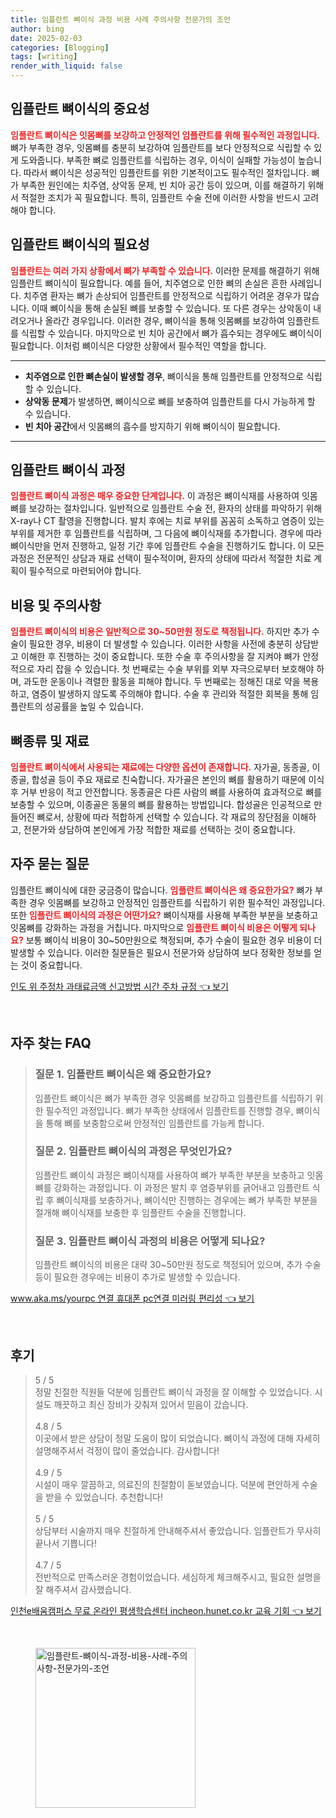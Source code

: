 ```yaml
---
title: 임플란트 뼈이식 과정 비용 사례 주의사항 전문가의 조언
author: bing
date: 2025-02-03
categories: [Blogging]
tags: [writing]
render_with_liquid: false
---
```



<h2 id='임플란트_뼈이식의_중요성'>임플란트 뼈이식의 중요성</h2>

<p><b><span style="color: #ee2323;">임플란트 뼈이식은 잇몸뼈를 보강하고 안정적인 임플란트를 위해 필수적인 과정입니다.</span></b> 뼈가 부족한 경우, 잇몸뼈를 충분히 보강하여 임플란트를 보다 안정적으로 식립할 수 있게 도와줍니다. 부족한 뼈로 임플란트를 식립하는 경우, 이식이 실패할 가능성이 높습니다. 따라서 뼈이식은 성공적인 임플란트를 위한 기본적이고도 필수적인 절차입니다. 뼈가 부족한 원인에는 치주염, 상악동 문제, 빈 치아 공간 등이 있으며, 이를 해결하기 위해서 적절한 조치가 꼭 필요합니다. 특히, 임플란트 수술 전에 이러한 사항을 반드시 고려해야 합니다.</p>

<h2 id='임플란트_뼈이식의_필요성'>임플란트 뼈이식의 필요성</h2>

<p><b><span style="color: #ee2323;">임플란트는 여러 가지 상황에서 뼈가 부족할 수 있습니다.</span></b> 이러한 문제를 해결하기 위해 임플란트 뼈이식이 필요합니다. 예를 들어, 치주염으로 인한 뼈의 손실은 흔한 사례입니다. 치주염 환자는 뼈가 손상되어 임플란트를 안정적으로 식립하기 어려운 경우가 많습니다. 이때 뼈이식을 통해 손실된 뼈를 보충할 수 있습니다. 또 다른 경우는 상악동이 내려오거나 올라간 경우입니다. 이러한 경우, 뼈이식을 통해 잇몸뼈를 보강하여 임플란트를 식립할 수 있습니다. 마지막으로 빈 치아 공간에서 뼈가 흡수되는 경우에도 뼈이식이 필요합니다. 이처럼 뼈이식은 다양한 상황에서 필수적인 역할을 합니다.</p>

<hr />

<ul>
    <li><b>치주염으로 인한 뼈손실이 발생할 경우</b>, 뼈이식을 통해 임플란트를 안정적으로 식립할 수 있습니다.</li>
    <li><b>상악동 문제</b>가 발생하면, 뼈이식으로 뼈를 보충하여 임플란트를 다시 가능하게 할 수 있습니다.</li>
    <li><b>빈 치아 공간</b>에서 잇몸뼈의 흡수를 방지하기 위해 뼈이식이 필요합니다.</li>
</ul>

<hr />

<h2 id='임플란트_뼈이식_과정'>임플란트 뼈이식 과정</h2>

<p><b><span style="color: #ee2323;">임플란트 뼈이식 과정은 매우 중요한 단계입니다.</span></b> 이 과정은 뼈이식재를 사용하여 잇몸뼈를 보강하는 절차입니다. 일반적으로 임플란트 수술 전, 환자의 상태를 파악하기 위해 X-ray나 CT 촬영을 진행합니다. 발치 후에는 치료 부위를 꼼꼼히 소독하고 염증이 있는 부위를 제거한 후 임플란트를 식립하며, 그 다음에 뼈이식재를 추가합니다. 경우에 따라 뼈이식만을 먼저 진행하고, 일정 기간 후에 임플란트 수술을 진행하기도 합니다. 이 모든 과정은 전문적인 상담과 재료 선택이 필수적이며, 환자의 상태에 따라서 적절한 치료 계획이 필수적으로 마련되어야 합니다.</p>

<h2 id='비용_및_주의사항'>비용 및 주의사항</h2>

<p><b><span style="color: #ee2323;">임플란트 뼈이식의 비용은 일반적으로 30~50만원 정도로 책정됩니다.</span></b> 하지만 추가 수술이 필요한 경우, 비용이 더 발생할 수 있습니다. 이러한 사항을 사전에 충분히 상담받고 이해한 후 진행하는 것이 중요합니다. 또한 수술 후 주의사항을 잘 지켜야 뼈가 안정적으로 자리 잡을 수 있습니다. 첫 번째로는 수술 부위를 외부 자극으로부터 보호해야 하며, 과도한 운동이나 격렬한 활동을 피해야 합니다. 두 번째로는 정해진 대로 약을 복용하고, 염증이 발생하지 않도록 주의해야 합니다. 수술 후 관리와 적절한 회복을 통해 임플란트의 성공률을 높일 수 있습니다.</p>

<h2 id='뼈종류_및_재료'>뼈종류 및 재료</h2>

<p><b><span style="color: #ee2323;">임플란트 뼈이식에서 사용되는 재료에는 다양한 옵션이 존재합니다.</span></b> 자가골, 동종골, 이종골, 합성골 등이 주요 재료로 친숙합니다. 자가골은 본인의 뼈를 활용하기 때문에 이식 후 거부 반응이 적고 안전합니다. 동종골은 다른 사람의 뼈를 사용하여 효과적으로 뼈를 보충할 수 있으며, 이종골은 동물의 뼈를 활용하는 방법입니다. 합성골은 인공적으로 만들어진 뼈로서, 상황에 따라 적합하게 선택할 수 있습니다. 각 재료의 장단점을 이해하고, 전문가와 상담하여 본인에게 가장 적합한 재료를 선택하는 것이 중요합니다.</p>

<h2 id='자주_묻는_질문'>자주 묻는 질문</h2>

<p>임플란트 뼈이식에 대한 궁금증이 많습니다. <b><span style="color: #ee2323;">임플란트 뼈이식은 왜 중요한가요?</span></b> 뼈가 부족한 경우 잇몸뼈를 보강하고 안정적인 임플란트를 식립하기 위한 필수적인 과정입니다. 또한 <b><span style="color: #ee2323;">임플란트 뼈이식의 과정은 어떤가요?</span></b> 뼈이식재를 사용해 부족한 부분을 보충하고 잇몸뼈를 강화하는 과정을 거칩니다. 마지막으로 <b><span style="color: #ee2323;">임플란트 뼈이식 비용은 어떻게 되나요?</span></b> 보통 뼈이식 비용이 30~50만원으로 책정되며, 추가 수술이 필요한 경우 비용이 더 발생할 수 있습니다. 이러한 질문들은 필요시 전문가와 상담하여 보다 정확한 정보를 얻는 것이 중요합니다.</p>


<p><a class="click-button" title="인도 위 주정차 과태료금액 신고방법 시간 주차 규정" href="https://24nara.github.io/posts/%EC%9D%B8%EB%8F%84-%EC%9C%84-%EC%A3%BC%EC%A0%95%EC%B0%A8-%EA%B3%BC%ED%83%9C%EB%A3%8C%EA%B8%88%EC%95%A1-%EC%8B%A0%EA%B3%A0%EB%B0%A9%EB%B2%95-%EC%8B%9C%EA%B0%84-%EC%A3%BC%EC%B0%A8-%EA%B7%9C%EC%A0%95/" rel="dofollow">인도 위 주정차 과태료금액 신고방법 시간 주차 규정 👈 보기</a></p><br>
<h2 id='자주_찾는_FAQ'>자주 찾는 FAQ</h2>
<div itemscope="" itemtype="https://schema.org/FAQPage"> 
<blockquote> 
<div itemscope="" itemprop="mainEntity" itemtype="https://schema.org/Question"> 
<h3 itemprop="name">질문 1. 임플란트 뼈이식은 왜 중요한가요?</h3> 
<div itemscope="" itemprop="acceptedAnswer" itemtype="https://schema.org/Answer"> 
<span itemprop="text"> 
<p>임플란트 뼈이식은 뼈가 부족한 경우 잇몸뼈를 보강하고 임플란트를 식립하기 위한 필수적인 과정입니다. 뼈가 부족한 상태에서 임플란트를 진행할 경우, 뼈이식을 통해 뼈를 보충함으로써 안정적인 임플란트를 가능케 합니다.</p> 
</span> 
</div> 
</div> 
<div itemscope="" itemprop="mainEntity" itemtype="https://schema.org/Question"> 
<h3 itemprop="name">질문 2. 임플란트 뼈이식의 과정은 무엇인가요?</h3> 
<div itemscope="" itemprop="acceptedAnswer" itemtype="https://schema.org/Answer"> 
<span itemprop="text"> 
<p>임플란트 뼈이식 과정은 뼈이식재를 사용하여 뼈가 부족한 부분을 보충하고 잇몸뼈를 강화하는 과정입니다. 이 과정은 발치 후 염증부위를 긁어내고 임플란트 식립 후 뼈이식재를 보충하거나, 뼈이식만 진행하는 경우에는 뼈가 부족한 부분을 절개해 뼈이식재를 보충한 후 임플란트 수술을 진행합니다.</p> 
</span> 
</div> 
</div> 
<div itemscope="" itemprop="mainEntity" itemtype="https://schema.org/Question"> 
<h3 itemprop="name">질문 3. 임플란트 뼈이식 과정의 비용은 어떻게 되나요?</h3> 
<div itemscope="" itemprop="acceptedAnswer" itemtype="https://schema.org/Answer"> 
<span itemprop="text"> 
<p>임플란트 뼈이식의 비용은 대략 30~50만원 정도로 책정되어 있으며, 추가 수술 등이 필요한 경우에는 비용이 추가로 발생할 수 있습니다.</p> 
</span> 
</div> 
</div> 
</blockquote> 
</div>
<p><a class="click-button" title="www.aka.ms/yourpc 연결 휴대폰 pc연결 미러링 편리성" href="https://24nara.github.io/posts/www.aka.msyourpc-%EC%97%B0%EA%B2%B0-%ED%9C%B4%EB%8C%80%ED%8F%B0-pc%EC%97%B0%EA%B2%B0-%EB%AF%B8%EB%9F%AC%EB%A7%81-%ED%8E%B8%EB%A6%AC%EC%84%B1/" rel="dofollow">www.aka.ms/yourpc 연결 휴대폰 pc연결 미러링 편리성 👈 보기</a></p><br>
<h2 id='후기'>후기</h2>
<div itemscope itemtype="https://schema.org/Product">
  <blockquote>
  <div itemprop="review" itemscope itemtype="https://schema.org/Review">
      <div itemprop="reviewRating" itemscope itemtype="https://schema.org/Rating"> <span itemprop="ratingValue">5</span> / <span itemprop="bestRating">5</span> </div>
      <span itemprop="reviewBody">정말 친절한 직원들 덕분에 임플란트 뼈이식 과정을 잘 이해할 수 있었습니다. 시설도 깨끗하고 최신 장비가 갖춰져 있어서 믿음이 갔습니다.</span>
  </div>
  <br>
  <div itemprop="review" itemscope itemtype="https://schema.org/Review">
      <div itemprop="reviewRating" itemscope itemtype="https://schema.org/Rating"> <span itemprop="ratingValue">4.8</span> / <span itemprop="bestRating">5</span> </div>
      <span itemprop="reviewBody">이곳에서 받은 상담이 정말 도움이 많이 되었습니다. 뼈이식 과정에 대해 자세히 설명해주셔서 걱정이 많이 줄었습니다. 감사합니다!</span>
  </div>
  <br>
  <div itemprop="review" itemscope itemtype="https://schema.org/Review">
      <div itemprop="reviewRating" itemscope itemtype="https://schema.org/Rating"> <span itemprop="ratingValue">4.9</span> / <span itemprop="bestRating">5</span> </div>
      <span itemprop="reviewBody">시설이 매우 깔끔하고, 의료진의 친절함이 돋보였습니다. 덕분에 편안하게 수술을 받을 수 있었습니다. 추천합니다!</span>
  </div>
  <br>
  <div itemprop="review" itemscope itemtype="https://schema.org/Review">
      <div itemprop="reviewRating" itemscope itemtype="https://schema.org/Rating"> <span itemprop="ratingValue">5</span> / <span itemprop="bestRating">5</span> </div>
      <span itemprop="reviewBody">상담부터 시술까지 매우 친절하게 안내해주셔서 좋았습니다. 임플란트가 무사히 끝나서 기쁩니다!</span>
  </div>
  <br>
  <div itemprop="review" itemscope itemtype="https://schema.org/Review">
      <div itemprop="reviewRating" itemscope itemtype="https://schema.org/Rating"> <span itemprop="ratingValue">4.7</span> / <span itemprop="bestRating">5</span> </div>
      <span itemprop="reviewBody">전반적으로 만족스러운 경험이었습니다. 세심하게 체크해주시고, 필요한 설명을 잘 해주셔서 감사했습니다.</span>
  </div>
  </blockquote>
</div>
<p><a class="click-button" title="인천e배움캠퍼스 무료 온라인 평생학습센터 incheon.hunet.co.kr 교육 기회" href="https://24nara.github.io/posts/%EC%9D%B8%EC%B2%9Ce%EB%B0%B0%EC%9B%80%EC%BA%A0%ED%8D%BC%EC%8A%A4-%EB%AC%B4%EB%A3%8C-%EC%98%A8%EB%9D%BC%EC%9D%B8-%ED%8F%89%EC%83%9D%ED%95%99%EC%8A%B5%EC%84%BC%ED%84%B0-incheon.hunet.co.kr-%EA%B5%90%EC%9C%A1-%EA%B8%B0%ED%9A%8C/" rel="dofollow">인천e배움캠퍼스 무료 온라인 평생학습센터 incheon.hunet.co.kr 교육 기회 👈 보기</a></p><br>
<figure class="image"><img src="https://24nara.github.io/assets/img/thumbnail/임플란트-뼈이식-과정-비용-사례-주의사항-전문가의-조언.webp" alt="임플란트-뼈이식-과정-비용-사례-주의사항-전문가의-조언" width="256" height="256"></figure>